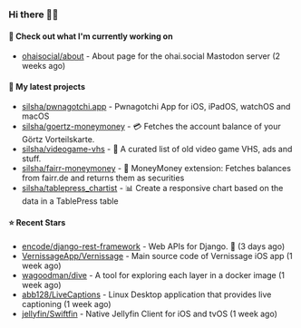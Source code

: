 ### Hi there 🦊👋

#### 👷 Check out what I'm currently working on

- [ohaisocial/about](https://github.com/ohaisocial/about) - About page for the ohai.social Mastodon server (2 weeks ago)

#### 🌱 My latest projects

- [silsha/pwnagotchi.app](https://github.com/silsha/pwnagotchi.app) - Pwnagotchi App for iOS, iPadOS, watchOS and macOS
- [silsha/goertz-moneymoney](https://github.com/silsha/goertz-moneymoney) - 💳 Fetches the account balance of your Görtz Vorteilskarte.
- [silsha/videogame-vhs](https://github.com/silsha/videogame-vhs) - 👾 A curated list of old video game VHS, ads and stuff.
- [silsha/fairr-moneymoney](https://github.com/silsha/fairr-moneymoney) - 💸 MoneyMoney extension: Fetches balances from fairr.de and returns them as securities
- [silsha/tablepress_chartist](https://github.com/silsha/tablepress_chartist) - 📊 Create a responsive chart based on the data in a TablePress table

#### ⭐ Recent Stars

- [encode/django-rest-framework](https://github.com/encode/django-rest-framework) - Web APIs for Django. 🎸 (3 days ago)
- [VernissageApp/Vernissage](https://github.com/VernissageApp/Vernissage) - Main source code of Vernissage iOS app (1 week ago)
- [wagoodman/dive](https://github.com/wagoodman/dive) - A tool for exploring each layer in a docker image (1 week ago)
- [abb128/LiveCaptions](https://github.com/abb128/LiveCaptions) - Linux Desktop application that provides live captioning (1 week ago)
- [jellyfin/Swiftfin](https://github.com/jellyfin/Swiftfin) - Native Jellyfin Client for iOS and tvOS  (1 week ago)

